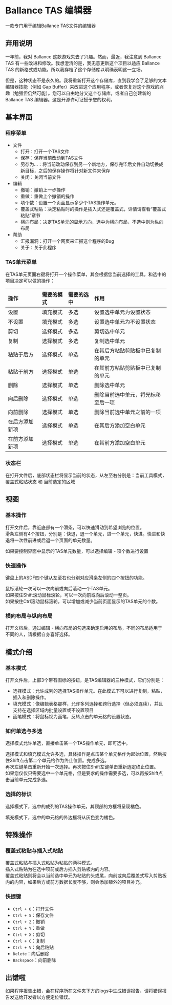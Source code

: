 # Ballance TAS 编辑器

一款专门用于编辑Ballance TAS文件的编辑器

## 弃用说明

一年前，我对 Ballance 这款游戏失去了兴趣。然而，最近，我注意到 Ballance TAS 有一些改进和修改。我想澄清的是，我无意更新这个项目以适应 Ballance TAS 的新格式或功能。所以我存档了这个存储库以明确表明这一立场。

但是，这种状态不是永久的。我将重新打开这个存储库，直到我学会了足够的文本编辑器技能（例如 Gap Buffer）来改进这个应用程序，或者恢复对这个游戏的兴趣（勉强但仍然可能）。您可以自由地分叉这个存储库，或者自己创建新的 Ballance TAS 编辑器。这是开源许可证授予您的权利。

## 基本界面

### 程序菜单

* 文件
    * 打开：打开一个TAS文件
    * 保存：保存当前改动到TAS文件
    * 另存为...：将当前改动保存到另一个新地方，保存完毕后文件自动切换成新目标，之后的保存操作将针对新文件来保存
    * 关闭：关闭当前文件
* 编辑
    * 撤销：撤销上一步操作
    * 重做：重做上个撤销的操作
    * 项个数：设置一个页面显示多少个TAS操作单元。
    * 覆盖式粘贴：决定粘贴时的操作是插入式还是覆盖式，详情请查看“覆盖式粘贴”章节
    * 横向布局：决定TAS单元的显示方向，选中为横向布局，不选中则为纵向布局
* 帮助
    * 汇报漏洞：打开一个网页来汇报这个程序的Bug
    * 关于：关于此程序

### TAS单元菜单

在TAS单元页面右键将打开一个操作菜单，其会根据您当前选择的工具，和选中的项目决定可以做的操作：

|操作|需要的模式|需要的选中|作用|
|:---|:---|:---|:---|
|设置|填充模式|多选|设置选中单元为设置状态|
|不设置|填充模式|多选|设置选中单元为不设置状态|
|剪切|选择模式|多选|剪切选中单元|
|复制|选择模式|多选|复制选中单元|
|粘贴于后方|选择模式|单选|在其后方粘贴剪贴板中已复制的单元|
|粘贴于前方|选择模式|单选|在其前方粘贴剪贴板中已复制的单元|
|删除|选择模式|单选|删除选中单元|
|向后删除|选择模式|单选|删除当前选中单元，将光标移至后一项|
|向前删除|选择模式|单选|删除当前选中单元之前的一项|
|在后方添加新项|选择模式|单选|在其后方添加空白单元|
|在前方添加新项|选择模式|单选|在其前方添加空白单元|

### 状态栏

在打开文件后，底部状态栏将显示当前的状态，从左至右分别是：当前工具模式，覆盖式粘贴状态 和 当前选定的区域

## 视图

### 基本操作

打开文件后，靠近底部有一个滑条，可以快速滑动到希望浏览的位置。  
滑条左侧有4个按钮，分别是：快退，退一个单元，进一个单元，快进。快进和快退将一次性前进或后退一个页面的单元数量。

如果要控制界面中显示的TAS单元数量，可以选择编辑 - 项个数进行设置

### 快速操作

键盘上的ASDF四个键从左至右也分别对应滑条左侧的四个按钮的功能。

鼠标滚轮一次可以一次向前或向后滚动一个TAS单元。  
如果按住Shift滚动鼠标滚轮，可以一次向前或向后滚动一整页。  
如果按住Ctrl滚动鼠标滚轮，可以增加或减少当前页面显示的TAS单元的个数。

### 横向布局与纵向布局

打开文档后，通过编辑 - 横向布局的勾选来确定启用的布局，不同的布局适用于不同的人，请根据自身喜好选择。

## 模式介绍

### 基本模式

打开文件后，上部3个带有图标的按钮，是TAS编辑器的三种模式，它们分别是：

* 选择模式：允许成列的选择TAS操作单元。在此模式下可以进行复制，粘贴，插入和删除操作。
* 填充模式：像编辑表格那样，允许多列选择和跨行选择（但必须连续），并且支持在选择区域内批量设置或不设置项目
* 画笔模式：将鼠标视为画笔，反转点击的单元格的设置状态。

### 如何单选与多选

选择模式允许单选，直接单击某一个TAS操作单元，即可选中。

选择模式和填充模式允许多选，具体操作是点击某个单元格作为起始位置，然后按住Shift点击第二个单元格作为终止位置。完成多选。  
再次左键单击重新开始一次选择。再次按住Shift左键单击重新选定终止位置。  
如果您仅仅只需要选中一个单元格，但是要求的操作需要多选，可以再按Shift点击当前单元完成多选。

### 选择的标识

选择模式下，选中的成列的TAS操作单元，其顶部的方框将呈现橘色。

填充模式下，选中的单元格的外边框将从灰色变为橘色。

## 特殊操作

### 覆盖式粘贴与插入式粘贴

覆盖式粘贴与插入式粘贴为粘贴的两种模式。  
插入式粘贴为在选中项前或后方插入剪贴板内的内容。  
覆盖式粘贴则将会以当前选中单元为粘贴的头或尾，向前或向后覆盖式写入剪贴板内的内容，如果后方或前方数据长度不够，则会添加额外的项目补充。

### 快捷键

* `Ctrl + O`：打开文件
* `Ctrl + S`：保存文件
* `Ctrl + Z`：撤销
* `Ctrl + Y`：重做
* `Ctrl + X`：剪切
* `Ctrl + C`：复制
* `Ctrl + V`：向后粘贴
* `Delete`：向后删除
* `Backspace`：向前删除

## 出错啦

如果程序报告出错，会在程序所在文件夹下方的logs中生成错误报告，请将错误报告发送给开发者以方便定位错误。
